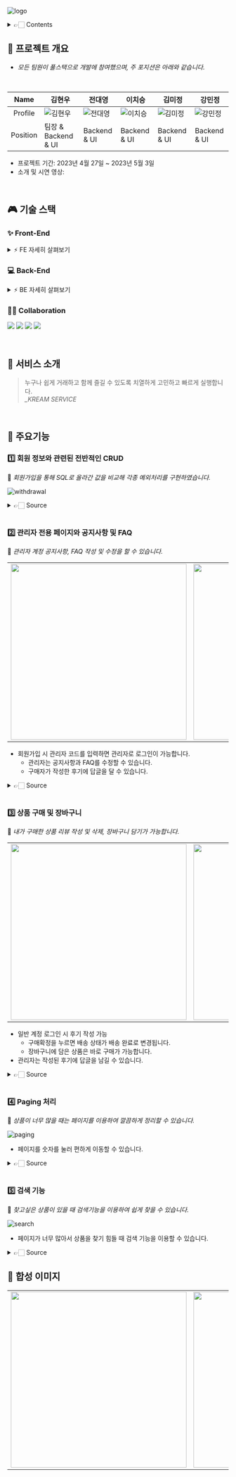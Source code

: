 ![logo](https://user-images.githubusercontent.com/124985978/235605573-8e9883a8-5f1b-4e1f-b517-cb1a87a283bc.png)

<details>
<summary> 👉🏻 Contents  </summary>
  
- [🚀 프로젝트 개요]
- [🎮 기술 스택]
  - [✨ Front-End]
  - [💻 Back-End]
  - [🫡 협업툴]
- [🚀 서비스 소개]
- [🚀 주요기능]
  - [회원 정보와 관련된 전반적인 CRUD]
  - [관리자 전용 페이지와 공지사항 및 FAQ]
  - [상품 구매 및 장바구니]
  - [Paging 처리]
  - [검색 기능]
- [🚀 프로젝트 합성 이미지]

</details>

## 



## 🚀 프로젝트 개요
- *모든 팀원이 풀스택으로 개발에 참여했으며, 주 포지션은 아래와 같습니다.*
<br>

|   Name   | 김현우 | 전대영 | 이치승 | 김미정 | 강민정 |
| :------: | --- | --- | --- | --- | --- |
| Profile  | ![김현우](https://user-images.githubusercontent.com/124985978/235606009-bea5abaf-c900-4092-9687-03930e111394.jpg) |![전대영](https://user-images.githubusercontent.com/124985978/235606071-17540786-c7f3-4646-954e-b747edf0f8a9.png) |![이치승](https://user-images.githubusercontent.com/124985978/235606141-63d3c857-b6b1-4156-9c1c-b61774f25d3f.png) |![김미정](https://user-images.githubusercontent.com/124985978/235606169-c42c8b1a-2eb0-46ae-a886-8a4248d4ae52.jpg) |![강민정](https://user-images.githubusercontent.com/124985978/235606203-c0c77adb-8df0-4faa-bb87-29e5b9bfd1a8.jpg) |
| Position | 팀장 & Backend & UI | Backend & UI | Backend & UI | Backend & UI | Backend & UI |

- 프로젝트 기간: 2023년 4월 27일 ~ 2023년 5월 3일
- 소개 및 시연 영상: 

<br> 

## 🎮 기술 스택

### ✨ Front-End

<details>
    <summary>⚡️ FE 자세히 살펴보기</summary>
    <ul>
        <li>springboot(javascript) : 4.18.0 </li>
        <li>bootstrap : 5.1.3 </li>
        <li>bootstrap : 4.6.2 </li>
    </ul>
</details>

### 💻 Back-End

<details>
      <summary>⚡️ BE 자세히 살펴보기</summary>
      <ul>
          <li>springboot : 4.18.0 </li>
          <li>MySQL : 8.0.32 </li>
          <li>jdk : 11.0.17 </li>
          <li>lombok </li>
      </ul>
  </details>
  

### 🙌🏻 Collaboration
<img src="https://img.shields.io/badge/JavaScript-F7DF1E?style=flat&logo=Jira&logoColor=white"/> <img src="https://img.shields.io/badge/SpringBoot-6DB33F?style=flat&logo=Slack&logoColor=white"/> <img src="https://img.shields.io/badge/Github-181717?style=flat&logo=Github&logoColor=white"/> <img src="https://img.shields.io/badge/MySQL-4479A1?style=flat&logo=Notion&logoColor=white"/>

<br>


## 🚀 서비스 소개

> 누구나 쉽게 거래하고 함께 즐길 수 있도록 치열하게 고민하고 빠르게 실행합니다.
> <br> *_KREAM SERVICE*

<br>

## 🚀 주요기능

### 1️⃣ 회원 정보와 관련된 전반적인 CRUD

💬 *회원가입을 통해 SQL로 올라간 값을 비교해 각종 예외처리를 구현하였습니다.*

![withdrawal](https://user-images.githubusercontent.com/124985978/235608231-03d6c6d8-90b2-42f5-9b29-d6c1816ac7f9.png)

<details>
<summary> 👉🏻 Source  </summary>
  
<pre>
<code>

</code>
</pre>
  
</details>
<br>

### 2️⃣ 관리자 전용 페이지와 공지사항 및 FAQ
💬 *관리자 계정 공지사항, FAQ 작성 및 수정을 할 수 있습니다.*

  <table border="0" >
    <tr>
        <td>    <img width="400" src="https://user-images.githubusercontent.com/124985978/235610998-4db6eaa9-8a42-49d4-ac3f-e34596b1c7f4.png"> </img></td>
        <td>    <img width="400" src="https://user-images.githubusercontent.com/124985978/235611010-4205367c-5db3-4ae7-b786-a110854d3e97.png"> </img></td>
   </tr>
</table>

- 회원가입 시 관리자 코드를 입력하면 관리자로 로그인이 가능합니다.
  - 관리자는 공지사항과 FAQ를 수정할 수 있습니다.
  - 구매자가 작성한 후기에 답글을 달 수 있습니다.

<details>
<summary> 👉🏻 Source  </summary>
  
<pre>
<code>

</code>
</pre>
  
</details>

<br>

### 3️⃣ 상품 구매 및 장바구니
💬 *내가 구매한 상품 리뷰 작성 및 삭제, 장바구니 담기가 가능합니다.*

<table border="0" >
    <tr>
        <td>    <img width="400" src="https://user-images.githubusercontent.com/124985978/235610186-c4ea3638-cf1f-467f-9942-7f5f21afa990.png"> </img></td>
        <td>    <img width="400" src="https://user-images.githubusercontent.com/124985978/235612046-c17ae348-2619-4962-94eb-8557278f568d.png"> </img></td>
        <td>    <img width="400" src="https://user-images.githubusercontent.com/124985978/235612756-972a43bb-2b9b-48b6-9a20-2b86cfb682cb.png"> </img></td>
   </tr>
</table>

- 일반 계정 로그인 시 후기 작성 가능
  - 구매확정을 누르면 배송 상태가 배송 완료로 변경됩니다.
  - 장바구니에 담은 상품은 바로 구매가 가능합니다.
- 관리자는 작성된 후기에 답글을 남길 수 있습니다.

<details>
<summary> 👉🏻 Source  </summary>
  
<pre>
<code>

</code>
</pre>
  
</details>

<br>

### 4️⃣ Paging 처리
💬 *상품이 너무 많을 때는 페이지를 이용하여 깔끔하게 정리할 수 있습니다.*

![paging](https://user-images.githubusercontent.com/124985978/235613141-0452b3fb-684a-44ea-8f4e-4ecf013c6361.png)

- 페이지를 숫자를 눌러 편하게 이동할 수 있습니다.

<details>
<summary> 👉🏻 Source  </summary>
  
<pre>
<code>

</code>
</pre>
  
</details>

<br>

### 5️⃣ 검색 기능
💬 *찾고싶은 상품이 있을 때 검색기능을 이용하여 쉽게 찾을 수 있습니다.*

![search](https://user-images.githubusercontent.com/124985978/235613369-db8671dd-b0c0-4770-8dcc-51f240d8c319.png)


- 페이지가 너무 많아서 상품을 찾기 힘들 때 검색 기능을 이용할 수 있습니다.

<details>
<summary> 👉🏻 Source  </summary>
  
<pre>
<code>

</code>
</pre>
  
</details>

## 🚀 합성 이미지

  <table border="0" >
    <tr>
        <td>    <img width="400" src="https://user-images.githubusercontent.com/124985978/235613820-53b248e0-83eb-4f2a-b3d0-454fba08d840.png"> </img></td>
        <td>    <img width="400" src="https://user-images.githubusercontent.com/124985978/235613835-3bca9143-9780-4c82-aa5b-5869d337c9ff.png"> </img></td>
        <td>    <img width="400" src="https://user-images.githubusercontent.com/124985978/235613840-0970c268-ed0c-4920-9b2f-91bed44f6fc9.png"> </img></td>
   </tr>
</table>
